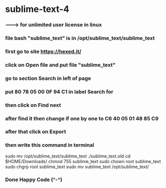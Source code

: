 # sublime-text-4

### ---> for unlimited user license in linux

### file bash "sublime_text" is in /opt/sublime_text/sublime_text

### first go to site https://hexed.it/

### click on Open file and put file "sublime_text" 

### go to section Search in left of page

### put 80 78 05 00 0F 94 C1 in label Search for 

### then click on Find next 

### after find it then change if one by one to C6 40 05 01 48 85 C9

### after that click on Export 

### then write this command in terminal

sudo mv /opt/sublime_text/sublime_text ./sublime_text.old
cd $HOME/Downloads/
chmod 755 sublime_text
sudo chown root sublime_text
sudo chgrp root sublime_text
sudo mv sublime_text /opt/sublime_text/

### Done Happy Code (^-^)
